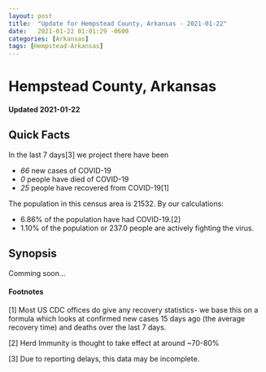 ```yaml
---
layout: post
title:  "Update for Hempstead County, Arkansas - 2021-01-22"
date:   2021-01-22 01:01:29 -0600
categories: [Arkansas]
tags: [Hempstead-Arkansas]
---
```


# Hempstead County, Arkansas
#### Updated 2021-01-22

## Quick Facts

In the last 7 days[3] we project there have been
- *66* new cases of COVID-19
- *0* people have died of COVID-19
- *25* people have recovered from COVID-19[1]

The population in this census area is 21532. By our calculations:
- 6.86% of the population have had COVID-19.[2]
- 1.10% of the population or 237.0 people are actively fighting the virus.

## Synopsis

Comming soon...


#### Footnotes

[1] Most US CDC offices do give any recovery statistics- we base this on a formula which looks at confirmed new cases
15 days ago (the average recovery time) and deaths over the last 7 days.

[2] Herd Immunity is thought to take effect at around ~70-80%

[3] Due to reporting delays, this data may be incomplete.
 
    